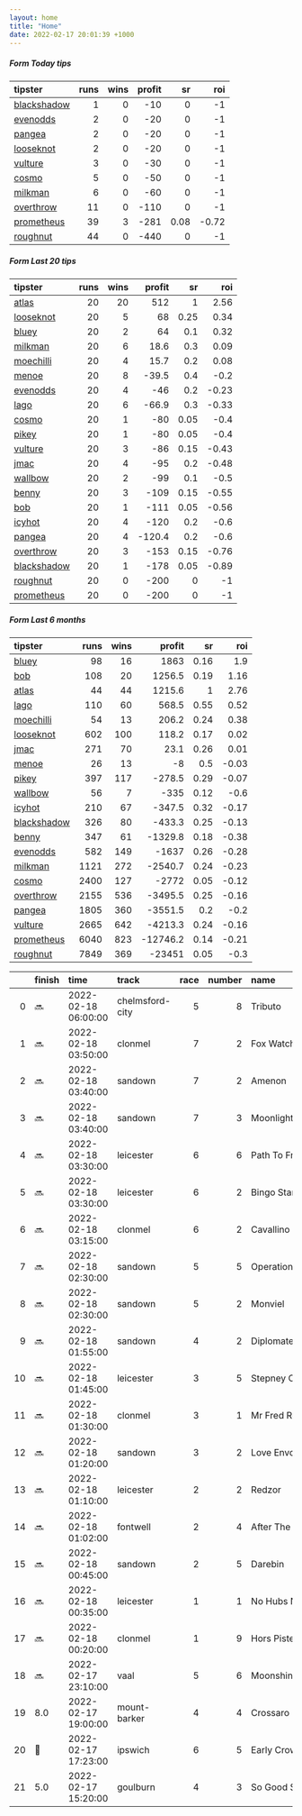 ```yaml
---   
layout: home  
title: "Home"   
date: 2022-02-17 20:01:39 +1000  
---   
```



##### Form Today tips   

| tipster                                                         |   runs |   wins |   profit |   sr |   roi |
|:----------------------------------------------------------------|-------:|-------:|---------:|-----:|------:|
| [blackshadow](https://mrwayneo.github.io/tips/blackshadow.html) |      1 |      0 |      -10 | 0    | -1    |
| [evenodds](https://mrwayneo.github.io/tips/evenodds.html)       |      2 |      0 |      -20 | 0    | -1    |
| [pangea](https://mrwayneo.github.io/tips/pangea.html)           |      2 |      0 |      -20 | 0    | -1    |
| [looseknot](https://mrwayneo.github.io/tips/looseknot.html)     |      2 |      0 |      -20 | 0    | -1    |
| [vulture](https://mrwayneo.github.io/tips/vulture.html)         |      3 |      0 |      -30 | 0    | -1    |
| [cosmo](https://mrwayneo.github.io/tips/cosmo.html)             |      5 |      0 |      -50 | 0    | -1    |
| [milkman](https://mrwayneo.github.io/tips/milkman.html)         |      6 |      0 |      -60 | 0    | -1    |
| [overthrow](https://mrwayneo.github.io/tips/overthrow.html)     |     11 |      0 |     -110 | 0    | -1    |
| [prometheus](https://mrwayneo.github.io/tips/prometheus.html)   |     39 |      3 |     -281 | 0.08 | -0.72 |
| [roughnut](https://mrwayneo.github.io/tips/roughnut.html)       |     44 |      0 |     -440 | 0    | -1    |

##### Form Last 20 tips   

| tipster                                                         |   runs |   wins |   profit |   sr |   roi |
|:----------------------------------------------------------------|-------:|-------:|---------:|-----:|------:|
| [atlas](https://mrwayneo.github.io/tips/atlas.html)             |     20 |     20 |    512   | 1    |  2.56 |
| [looseknot](https://mrwayneo.github.io/tips/looseknot.html)     |     20 |      5 |     68   | 0.25 |  0.34 |
| [bluey](https://mrwayneo.github.io/tips/bluey.html)             |     20 |      2 |     64   | 0.1  |  0.32 |
| [milkman](https://mrwayneo.github.io/tips/milkman.html)         |     20 |      6 |     18.6 | 0.3  |  0.09 |
| [moechilli](https://mrwayneo.github.io/tips/moechilli.html)     |     20 |      4 |     15.7 | 0.2  |  0.08 |
| [menoe](https://mrwayneo.github.io/tips/menoe.html)             |     20 |      8 |    -39.5 | 0.4  | -0.2  |
| [evenodds](https://mrwayneo.github.io/tips/evenodds.html)       |     20 |      4 |    -46   | 0.2  | -0.23 |
| [lago](https://mrwayneo.github.io/tips/lago.html)               |     20 |      6 |    -66.9 | 0.3  | -0.33 |
| [cosmo](https://mrwayneo.github.io/tips/cosmo.html)             |     20 |      1 |    -80   | 0.05 | -0.4  |
| [pikey](https://mrwayneo.github.io/tips/pikey.html)             |     20 |      1 |    -80   | 0.05 | -0.4  |
| [vulture](https://mrwayneo.github.io/tips/vulture.html)         |     20 |      3 |    -86   | 0.15 | -0.43 |
| [jmac](https://mrwayneo.github.io/tips/jmac.html)               |     20 |      4 |    -95   | 0.2  | -0.48 |
| [wallbow](https://mrwayneo.github.io/tips/wallbow.html)         |     20 |      2 |    -99   | 0.1  | -0.5  |
| [benny](https://mrwayneo.github.io/tips/benny.html)             |     20 |      3 |   -109   | 0.15 | -0.55 |
| [bob](https://mrwayneo.github.io/tips/bob.html)                 |     20 |      1 |   -111   | 0.05 | -0.56 |
| [icyhot](https://mrwayneo.github.io/tips/icyhot.html)           |     20 |      4 |   -120   | 0.2  | -0.6  |
| [pangea](https://mrwayneo.github.io/tips/pangea.html)           |     20 |      4 |   -120.4 | 0.2  | -0.6  |
| [overthrow](https://mrwayneo.github.io/tips/overthrow.html)     |     20 |      3 |   -153   | 0.15 | -0.76 |
| [blackshadow](https://mrwayneo.github.io/tips/blackshadow.html) |     20 |      1 |   -178   | 0.05 | -0.89 |
| [roughnut](https://mrwayneo.github.io/tips/roughnut.html)       |     20 |      0 |   -200   | 0    | -1    |
| [prometheus](https://mrwayneo.github.io/tips/prometheus.html)   |     20 |      0 |   -200   | 0    | -1    |

##### Form Last 6 months   

| tipster                                                         |   runs |   wins |   profit |   sr |   roi |
|:----------------------------------------------------------------|-------:|-------:|---------:|-----:|------:|
| [bluey](https://mrwayneo.github.io/tips/bluey.html)             |     98 |     16 |   1863   | 0.16 |  1.9  |
| [bob](https://mrwayneo.github.io/tips/bob.html)                 |    108 |     20 |   1256.5 | 0.19 |  1.16 |
| [atlas](https://mrwayneo.github.io/tips/atlas.html)             |     44 |     44 |   1215.6 | 1    |  2.76 |
| [lago](https://mrwayneo.github.io/tips/lago.html)               |    110 |     60 |    568.5 | 0.55 |  0.52 |
| [moechilli](https://mrwayneo.github.io/tips/moechilli.html)     |     54 |     13 |    206.2 | 0.24 |  0.38 |
| [looseknot](https://mrwayneo.github.io/tips/looseknot.html)     |    602 |    100 |    118.2 | 0.17 |  0.02 |
| [jmac](https://mrwayneo.github.io/tips/jmac.html)               |    271 |     70 |     23.1 | 0.26 |  0.01 |
| [menoe](https://mrwayneo.github.io/tips/menoe.html)             |     26 |     13 |     -8   | 0.5  | -0.03 |
| [pikey](https://mrwayneo.github.io/tips/pikey.html)             |    397 |    117 |   -278.5 | 0.29 | -0.07 |
| [wallbow](https://mrwayneo.github.io/tips/wallbow.html)         |     56 |      7 |   -335   | 0.12 | -0.6  |
| [icyhot](https://mrwayneo.github.io/tips/icyhot.html)           |    210 |     67 |   -347.5 | 0.32 | -0.17 |
| [blackshadow](https://mrwayneo.github.io/tips/blackshadow.html) |    326 |     80 |   -433.3 | 0.25 | -0.13 |
| [benny](https://mrwayneo.github.io/tips/benny.html)             |    347 |     61 |  -1329.8 | 0.18 | -0.38 |
| [evenodds](https://mrwayneo.github.io/tips/evenodds.html)       |    582 |    149 |  -1637   | 0.26 | -0.28 |
| [milkman](https://mrwayneo.github.io/tips/milkman.html)         |   1121 |    272 |  -2540.7 | 0.24 | -0.23 |
| [cosmo](https://mrwayneo.github.io/tips/cosmo.html)             |   2400 |    127 |  -2772   | 0.05 | -0.12 |
| [overthrow](https://mrwayneo.github.io/tips/overthrow.html)     |   2155 |    536 |  -3495.5 | 0.25 | -0.16 |
| [pangea](https://mrwayneo.github.io/tips/pangea.html)           |   1805 |    360 |  -3551.5 | 0.2  | -0.2  |
| [vulture](https://mrwayneo.github.io/tips/vulture.html)         |   2665 |    642 |  -4213.3 | 0.24 | -0.16 |
| [prometheus](https://mrwayneo.github.io/tips/prometheus.html)   |   6040 |    823 | -12746.2 | 0.14 | -0.21 |
| [roughnut](https://mrwayneo.github.io/tips/roughnut.html)       |   7849 |    369 | -23451   | 0.05 | -0.3  |

|    | finish            | time                | track           |   race |   number | name               |   odds | tipster            |
|---:|:------------------|:--------------------|:----------------|-------:|---------:|:-------------------|-------:|:-------------------|
|  0 | :soon:            | 2022-02-18 06:00:00 | chelmsford-city |      5 |        8 | Tributo            |   7.5  | vulture            |
|  1 | :soon:            | 2022-02-18 03:50:00 | clonmel         |      7 |        2 | Fox Watch          |   9    | looseknot          |
|  2 | :soon:            | 2022-02-18 03:40:00 | sandown         |      7 |        2 | Amenon             |  10    | overthrow          |
|  3 | :soon:            | 2022-02-18 03:40:00 | sandown         |      7 |        3 | Moonlight Flit     |  10    | overthrow          |
|  4 | :soon:            | 2022-02-18 03:30:00 | leicester       |      6 |        6 | Path To Freedom    |  11    | overthrow          |
|  5 | :soon:            | 2022-02-18 03:30:00 | leicester       |      6 |        2 | Bingo Star         |  11    | evenodds,overthrow |
|  6 | :soon:            | 2022-02-18 03:15:00 | clonmel         |      6 |        2 | Cavallino          |   2.5  | overthrow          |
|  7 | :soon:            | 2022-02-18 02:30:00 | sandown         |      5 |        5 | Operation Manna    |   4.6  | milkman            |
|  8 | :soon:            | 2022-02-18 02:30:00 | sandown         |      5 |        2 | Monviel            |   3    | vulture            |
|  9 | :soon:            | 2022-02-18 01:55:00 | sandown         |      4 |        2 | Diplomate Sivola   |   6    | overthrow          |
| 10 | :soon:            | 2022-02-18 01:45:00 | leicester       |      3 |        5 | Stepney Causeway   |   2.3  | overthrow          |
| 11 | :soon:            | 2022-02-18 01:30:00 | clonmel         |      3 |        1 | Mr Fred Rogers     |   2.25 | milkman            |
| 12 | :soon:            | 2022-02-18 01:20:00 | sandown         |      3 |        2 | Love Envoi         |   1.85 | milkman            |
| 13 | :soon:            | 2022-02-18 01:10:00 | leicester       |      2 |        2 | Redzor             |   9.5  | overthrow          |
| 14 | :soon:            | 2022-02-18 01:02:00 | fontwell        |      2 |        4 | After The Fox      |   7.5  | overthrow          |
| 15 | :soon:            | 2022-02-18 00:45:00 | sandown         |      2 |        5 | Darebin            |   8.5  | pangea,blackshadow |
| 16 | :soon:            | 2022-02-18 00:35:00 | leicester       |      1 |        1 | No Hubs No Hoobs   |   5.5  | looseknot          |
| 17 | :soon:            | 2022-02-18 00:20:00 | clonmel         |      1 |        9 | Hors Piste         |   1.85 | evenodds,overthrow |
| 18 | :soon:            | 2022-02-17 23:10:00 | vaal            |      5 |        6 | Moonshiningthrough |   0    | milkman            |
| 19 | 8.0               | 2022-02-17 19:00:00 | mount-barker    |      4 |        4 | Crossaro           |   5    | overthrow          |
| 20 | :2nd_place_medal: | 2022-02-17 17:23:00 | ipswich         |      6 |        5 | Early Crow         |   2.3  | milkman            |
| 21 | 5.0               | 2022-02-17 15:20:00 | goulburn        |      4 |        3 | So Good So Cool    |   7.5  | milkman            |